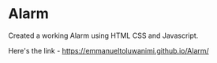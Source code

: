 # Alarm
Created a working Alarm using HTML CSS and Javascript.

Here's the link - https://emmanueltoluwanimi.github.io/Alarm/
